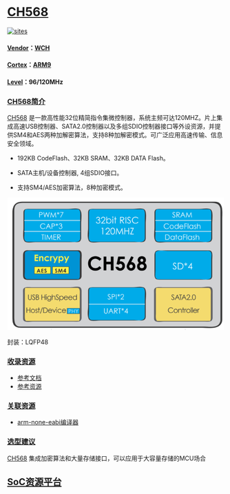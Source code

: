 ﻿# [CH568](https://github.com/sochub/CH568) 

[![sites](http://182.61.61.133/link/resources/SoC.png)](https://stop.stops.top) 

#### [Vendor](https://github.com/sochub/Vendor)：[WCH](https://github.com/sochub/WCH)
#### [Cortex](https://github.com/sochub/Cortex)：[ARM9](https://github.com/sochub/ARM)
#### [Level](https://github.com/sochub/Level)：96/120MHz 

### [CH568简介](https://github.com/sochub/CH568/wiki)

[CH568](https://github.com/sochub/CH568) 是一款高性能32位精简指令集微控制器，系统主频可达120MHZ。片上集成高速USB控制器、SATA2.0控制器以及多组SDIO控制器接口等外设资源，并提供SM4和AES两种加解密算法，支持8种加解密模式。可广泛应用高速传输、信息安全领域。

* 192KB CodeFlash、32KB SRAM、32KB DATA Flash。

* SATA主机/设备控制器, 4组SDIO接口。

* 支持SM4/AES加密算法，8种加密模式。

[![sites](docs/CH568.png)](http://wch.cn/download/CH568DS1_PDF.html)

封装：LQFP48

### [收录资源](https://github.com/sochub/CH568)

* [参考文档](docs/)
* [参考资源](src/)

### [关联资源](https://github.com/sochub)

* [arm-none-eabi编译器](https://github.com/sochub/arm-none-eabi)

### [选型建议](https://github.com/sochub)

[CH568](https://github.com/sochub/CH568) 集成加密算法和大量存储接口，可以应用于大容量存储的MCU场合

##  [SoC资源平台](http://www.qitas.cn)
